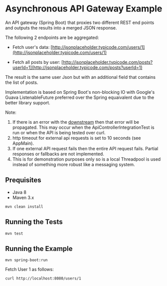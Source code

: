 # Asynchronous API Gateway Example

An API gateway (Spring Boot) that proxies two different REST end points and outputs the results into a merged JSON response.

The following 2 endpoints are be aggregated:

   * Fetch user's data: [http://jsonplaceholder.typicode.com/users/1](http://jsonplaceholder.typicode.com/users/1)

   * Fetch all posts by user:  [http://jsonplaceholder.typicode.com/posts?userId=1](http://jsonplaceholder.typicode.com/posts?userId=1)
   

The result is the same user Json but with an additional field that contains the list of posts.
        
Implementation is based on Spring Boot's non-blocking IO with Google's Guava ListenableFuture preferred over the Spring equaivalent due to the better library support.

Note: 

   1. If there is an error with the  [downstream](http://jsonplaceholder.typicode.com) then that error will be propagated. This may occur when the ApiControllerIntegrationTest is run or when the API is being tested over curl.
   2. http timeout for external api requests is set to 10 seconds (see AppMain). 
   3. If one external API request fails then the entire API request fails. Partial responses or fallbacks  are not implemented.
   4. This is for demonstration purposes only so is a local Threadpool is used instead of something more robust like a messaging system.


## Prequisites

   * Java 8
   * Maven 3.x
   
```
mvn clean install
```   


## Running the Tests

```
mvn test
```

## Running the Example

```
mvn spring-boot:run
```

Fetch User 1 as follows:
```
curl http://localhost:8080/users/1
```




